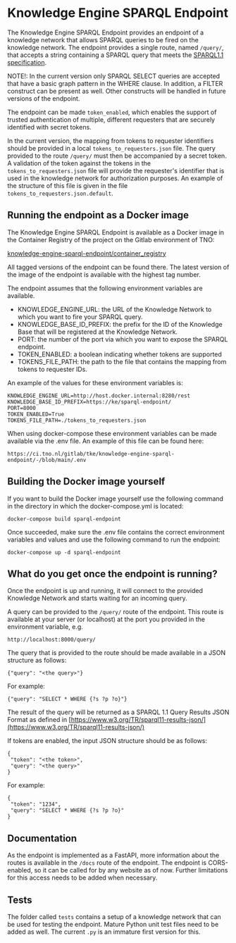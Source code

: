 # Knowledge Engine SPARQL Endpoint

The Knowledge Engine SPARQL Endpoint provides an endpoint of a knowledge network that allows SPARQL queries to be fired on the knowledge network. The endpoint provides a single route, named `/query/`, that accepts a string containing a SPARQL query that meets the [SPARQL1.1 specification](https://www.w3.org/TR/sparql11-query/).

NOTE!: In the current version only SPARQL SELECT queries are accepted that have a basic graph pattern in the WHERE clause. In addition, a FILTER construct can be present as well. Other constructs will be handled in future versions of the endpoint.

The endpoint can be made `token_enabled`, which enables the support of trusted authentication of multiple, different requesters that are securely identified with secret tokens.

In the current version, the mapping from tokens to requester identifiers should be provided in a local `tokens_to_requesters.json` file. The query provided to the route `/query/` must then be accompanied by a secret token. A validation of the token against the tokens in the `tokens_to_requesters.json` file will provide the requester's identifier that is used in the knowledge network for authorization purposes. An example of the structure of this file is given in the file `tokens_to_requesters.json.default`.

## Running the endpoint as a Docker image

The Knowledge Engine SPARQL Endpoint is available as a Docker image in the Container Registry of the project on the Gitlab environment of TNO:

[knowledge-engine-sparql-endpoint/container_registry](https://ci.tno.nl/gitlab/tke/knowledge-engine-sparql-endpoint/container_registry/3409)

All tagged versions of the endpoint can be found there. The latest version of the image of the endpoint is available with the highest tag number.

The endpoint assumes that the following environment variables are available.

- KNOWLEDGE_ENGINE_URL: the URL of the Knowledge Network to which you want to fire your SPARQL query.
- KNOWLEDGE_BASE_ID_PREFIX: the prefix for the ID of the Knowledge Base that will be registered at the Knowledge Network.
- PORT: the number of the port via which you want to expose the SPARQL endpoint.
- TOKEN_ENABLED: a boolean indicating whether tokens are supported
- TOKENS_FILE_PATH: the path to the file that contains the mapping from tokens to requester IDs.

An example of the values for these environment variables is:

```
KNOWLEDGE_ENGINE_URL=http://host.docker.internal:8280/rest
KNOWLEDGE_BASE_ID_PREFIX=https://ke/sparql-endpoint/
PORT=8000
TOKEN_ENABLED=True
TOKENS_FILE_PATH=./tokens_to_requesters.json
```

When using docker-compose these environment variables can be made available via the .env file. An example of this file can be found here:

`https://ci.tno.nl/gitlab/tke/knowledge-engine-sparql-endpoint/-/blob/main/.env`

## Building the Docker image yourself

If you want to build the Docker image yourself use the following command in the directory in which the docker-compose.yml is located:

`docker-compose build sparql-endpoint`

Once succeeded, make sure the .env file contains the correct environment variables and values and use the following command to run the endpoint:

`docker-compose up -d sparql-endpoint`

## What do you get once the endpoint is running?

Once the endpoint is up and running, it will connect to the provided Knowledge Network and starts waiting for an incoming query.

A query can be provided to the `/query/` route of the endpoint. This route is available at your server (or localhost) at the port you provided in the environment variable, e.g.

`http://localhost:8000/query/`

The query that is provided to the route should be made available in a JSON structure as follows:

`{"query": "<the query>"}`

For example:

`{"query": "SELECT * WHERE {?s ?p ?o}"}`

The result of the query will be returned as a SPARQL 1.1 Query Results JSON Format as defined in [https://www.w3.org/TR/sparql11-results-json/](https://www.w3.org/TR/sparql11-results-json/)

If tokens are enabled, the input JSON structure should be as follows:

```
{
 "token": "<the token>",
 "query": "<the query>"
}
```

For example:

```
{
 "token": "1234",
 "query": "SELECT * WHERE {?s ?p ?o}"
}
```

## Documentation

As the endpoint is implemented as a FastAPI, more information about the routes is available in the `/docs` route of the endpoint. The endpoint is CORS-enabled, so it can be called for by any website as of now. Further limitations for this access needs to be added when necessary.

## Tests

The folder called `tests` contains a setup of a knowledge network that can be used for testing the endpoint. Mature Python unit test files need to be added as well. The current `.py` is an immature first version for this.